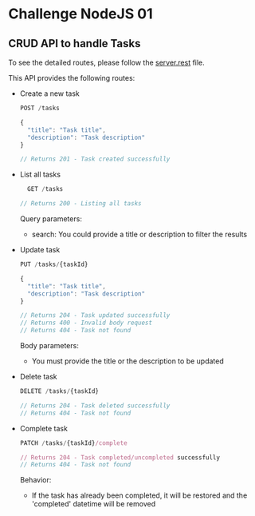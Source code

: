 # Challenge NodeJS 01

## CRUD API to handle Tasks

To see the detailed routes, please follow the [server.rest](./src//server.rest) file.

This API provides the following routes:

- Create a new task
  ```javascript
  POST /tasks

  {
    "title": "Task title",
    "description": "Task description"
  }

  // Returns 201 - Task created successfully
  ```

- List all tasks
  ```javascript
    GET /tasks

  // Returns 200 - Listing all tasks
  ```
  Query parameters:
    - search: You could provide a title or description to filter the results

- Update task
  ```javascript
  PUT /tasks/{taskId}

  {
    "title": "Task title",
    "description": "Task description"
  }

  // Returns 204 - Task updated successfully
  // Returns 400 - Invalid body request
  // Returns 404 - Task not found
  ```
  Body parameters:
    - You must provide the title or the description to be updated

- Delete task
  ```javascript
  DELETE /tasks/{taskId}

  // Returns 204 - Task deleted successfully
  // Returns 404 - Task not found
  ```
- Complete task
  ```javascript
  PATCH /tasks/{taskId}/complete

  // Returns 204 - Task completed/uncompleted successfully
  // Returns 404 - Task not found
  ```
  Behavior:
  - If the task has already been completed, it will be restored and the 'completed' datetime will be removed